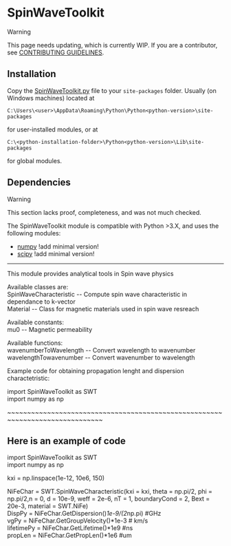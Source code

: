# SpinWaveToolkit

> [!WARNING]
> This page needs updating, which is currently WIP. If you are a contributor, see [CONTRIBUTING GUIDELINES](CONTRIBUTING.md).

## Installation

Copy the [SpinWaveToolkit.py][SWTpy] file to your `site-packages` folder. Usually (on Windows machines) located at
```
C:\Users\<user>\AppData\Roaming\Python\Python<python-version>\site-packages
```
for user-installed modules, or at 
```
C:\<python-installation-folder>\Python<python-version>\Lib\site-packages
```
for global modules.

## Dependencies

> [!WARNING]
> This section lacks proof, completeness, and was not much checked.

The SpinWaveToolkit module is compatible with Python >3.X, and uses the following modules:
- [numpy] !add minimal version!
- [scipy] !add minimal version!

<hr>

This module provides analytical tools in Spin wave physics <br/>

Available classes are: <br/>
    SpinWaveCharacteristic -- Compute spin wave characteristic in dependance to k-vector <br/>
    Material -- Class for magnetic materials used in spin wave resreach <br/>
    
Available constants: <br/>
    mu0 -- Magnetic permeability <br/>
    
Available functions: <br/>
    wavenumberToWavelength -- Convert wavelength to wavenumber <br/>
    wavelengthTowavenumber -- Convert wavenumber to wavelength <br/>
    
Example code for obtaining propagation lenght and dispersion charactetristic: <br/>

import SpinWaveToolkit as SWT <br/>
import numpy as np <br/>

\~~~~~~~~~~~~~~~~~~~~~~~~~~~~~~~~~~~~~~~~~~~~~~~~~~~~~~~~~~~~~~~~~~~~~~~~~~~~~~ <br/>
## Here is an example of code <br/>

import SpinWaveToolkit as SWT <br/>
import numpy as np <br/>

kxi = np.linspace(1e-12, 10e6, 150) <br/>

NiFeChar = SWT.SpinWaveCharacteristic(kxi = kxi, theta = np.pi/2, phi = np.pi/2,n =  0, d = 10e-9, weff = 2e-6, nT = 1, boundaryCond = 2, Bext = 20e-3, material = SWT.NiFe) <br/>
DispPy = NiFeChar.GetDispersion()*1e-9/(2*np.pi) #GHz <br/>
vgPy = NiFeChar.GetGroupVelocity()*1e-3 # km/s <br/>
lifetimePy = NiFeChar.GetLifetime()*1e9 #ns <br/>
propLen = NiFeChar.GetPropLen()*1e6 #um <br/>


[SWTpy]:SpinWaveToolkit.py
[numpy]:https://numpy.org/
[scipy]:https://scipy.org/

